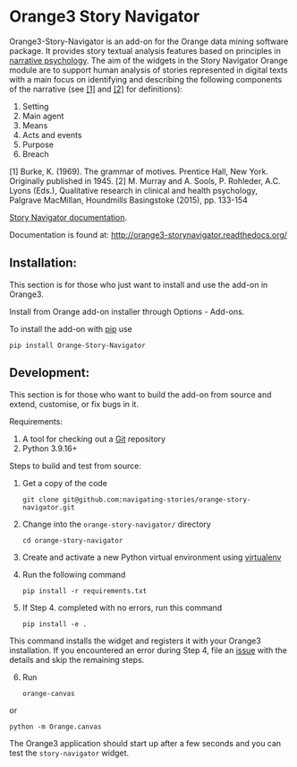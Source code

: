 Orange3 Story Navigator
=======================

Orange3-Story-Navigator is an add-on for the Orange data mining software package. It
provides story textual analysis features based on principles in [narrative psychology](https://web.lemoyne.edu/~hevern/narpsych/nr-basic.html). The aim of the widgets in the Story Navigator Orange module are to support human analysis of stories represented in digital texts with a main focus on identifying and describing the following components of the narrative (see [[1]](http://www.communicationcache.com/uploads/1/0/8/8/10887248/kenneth_burke_-_a_grammar_of_motives_1945.pdf) and [[2]](https://www.semanticscholar.org/paper/Qualitative-Research-in-Clinical-and-Health-Murray-Sools/8db3916fcd1593086f0a62d78d15eacc2d3236e6) for definitions):

1. Setting
2. Main agent
3. Means
4. Acts and events
5. Purpose
6. Breach

[1] Burke, K. (1969). The grammar of motives. Prentice Hall, New York. Originally published in 1945.
[2] M. Murray and A. Sools, P. Rohleder, A.C. Lyons (Eds.), Qualitative research in clinical and health psychology, Palgrave MacMillan, Houndmills Basingstoke (2015), pp. 133-154

[Story Navigator documentation]().

Documentation is found at: http://orange3-storynavigator.readthedocs.org/

Installation:
-------------

This section is for those who just want to install and use the add-on in Orange3.

Install from Orange add-on installer through Options - Add-ons.

To install the add-on with [pip](https://pypi.org/project/pip/) use

    pip install Orange-Story-Navigator

Development:
------------

This section is for those who want to build the add-on from source and extend, customise, or fix bugs in it.

Requirements:

1. A tool for checking out a [Git]() repository
2. Python 3.9.16+

Steps to build and test from source:

1. Get a copy of the code
    
    ```git clone git@github.com:navigating-stories/orange-story-navigator.git```

2. Change into the ```orange-story-navigator/``` directory
    
    ```cd orange-story-navigator```

3. Create and activate a new Python virtual environment using [virtualenv](https://packaging.python.org/en/latest/guides/installing-using-pip-and-virtual-environments/)

4. Run the following command

    ```pip install -r requirements.txt```

5. If Step 4. completed with no errors, run this command

    ```pip install -e .```

This command installs the widget and registers it with your Orange3 installation. If you encountered an error during Step 4, file an [issue](https://github.com/navigating-stories/orange-story-navigator/issues) with the details and skip the remaining steps.

6. Run 

    ```orange-canvas```

or

```python -m Orange.canvas```

The Orange3 application should start up after a few seconds and you can test the ```story-navigator``` widget.